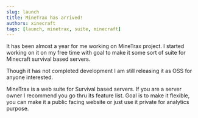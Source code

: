 ```yaml
---
slug: launch
title: MineTrax has arrived!
authors: xinecraft
tags: [launch, minetrax, suite, minecraft]
---
```


It has been almost a year for me working on MineTrax project.
I started working on it on my free time with goal to make it some sort of suite for Minecraft survival based servers.

Though it has not completed development I am still releasing it as OSS for anyone interested.

<!--truncate-->

MineTrax is a web suite for Survival based servers. If you are a server owner I recommend you go thru its feature list.
Goal is to make it flexible, you can make it a public facing website or just use it private for analytics purpose.
